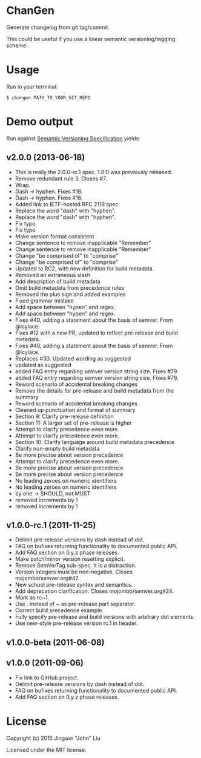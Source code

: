 # ChanGen
Generate changelog from git tag/commit.

This could be useful if you use a linear semantic versioning/tagging scheme.

# Usage
Run in your terminal:

```
$ changen PATH_TO_YOUR_GIT_REPO
```

# Demo output
Run against [Semantic Versioning Specification](https://github.com/mojombo/semver) yields:

## v2.0.0 (2013-06-18)
- This is really the 2.0.0-rc.1 spec. 1.0.0 was previously released.
- Remove redundant rule 3. Closes #7.
- Wrap.
- Dash -> hyphen. Fixes #16.
- Dash -> hyphen. Fixes #16.
- Added link to IETF-hosted RFC 2119 spec.
- Replace the word "dash" with "hyphen".
- Replace the word "dash" with "hyphen".
- Fix typo
- Fix typo
- Make version format consistent
- Change sentence to remove inapplicable "Remember"
- Change sentence to remove inapplicable "Remember"
- Change "be comprised of" to "comprise"
- Change "be comprised of" to "comprise"
- Updated to RC2, with new definition for build metadata.
- Removed an extraneous slash
- Add description of build metadata
- Omit build metadata from precedence rules
- Removed the plus sign and added examples
- Fixed grammar mistake
- Add space between "hypen" and regex.
- Add space between "hypen" and regex.
- Fixes #40, adding a statement about the basis of semver. From @icylace.
- Fixes #12 with a new PR, updated to reflect pre-release and build metadata.
- Fixes #40, adding a statement about the basis of semver. From @icylace.
- Replaces #30. Updated wording as suggested
- updated as suggested
- added FAQ entry regarding semver version string size. Fixes #79.
- added FAQ entry regarding semver version string size. Fixes #79.
- Reword scenario of accidental breaking changes
- Remove the details for pre-release and build metadata from the summary
- Reword scenario of accidental breaking changes
- Cleaned up punctuation and format of summary
- Section 9: Clarify pre-release definition
- Section 11: A larger set of pre-release is higher
- Attempt to clarify precedence even more.
- Attempt to clarify precedence even more.
- Section 10: Clarify language around build metadata precedence
- Clarify non-empty build metadata
- Be more precise about version precedence
- Attempt to clarify precedence even more.
- Be more precise about version precedence
- Be more precise about version precedence
- No leading zeroes on numeric identifiers
- No leading zeroes on numeric identifiers
- by one -> SHOULD, not MUST
- removed increments by 1
- removed increments by 1

## v1.0.0-rc.1 (2011-11-25)
- Delimit pre-release versions by dash instead of dot.
- FAQ on bufixes returning functionality to documented public API.
- Add FAQ section on 0.y.z phase releases.
- Make patch/minor version resetting explicit.
- Remove SemVerTag sub-spec. It is a distraction.
- Version integers must be non-negative. Closes mojombo/semver.org#47.
- New school pre-release syntax and semantics.
- Add deprecation clarification. Closes mojombo/semver.org#24.
- Mark as rc~1.
- Use . instead of ~ as pre-release part separator.
- Correct build precedence example.
- Fully specify pre-release and build versions with arbitrary dot elements.
- Use new-style pre-release version rc.1 in header.

## v1.0.0-beta (2011-06-08)

## v1.0.0 (2011-09-06)
- Fix link to GitHub project.
- Delimit pre-release versions by dash instead of dot.
- FAQ on bufixes returning functionality to documented public API.
- Add FAQ section on 0.y.z phase releases.


# License

Copyright (c) 2015 Jingwei "John" Liu

Licensed under the MIT license.
